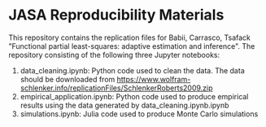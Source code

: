 JASA Reproducibility Materials
================

This repository contains the replication files for Babii, Carrasco, Tsafack "Functional partial least-squares: adaptive estimation and inference". The repository consisting of the following three Jupyter notebooks:
1. data_cleaning.ipynb: Python code used to clean the data. The data should be downloaded from https://www.wolfram-schlenker.info/replicationFiles/SchlenkerRoberts2009.zip
2. empirical_application.ipynb: Python code used to produce empirical results using the data generated by data_cleaning.ipynb.ipynb
3. simulations.ipynb: Julia code used to produce Monte Carlo simulations
